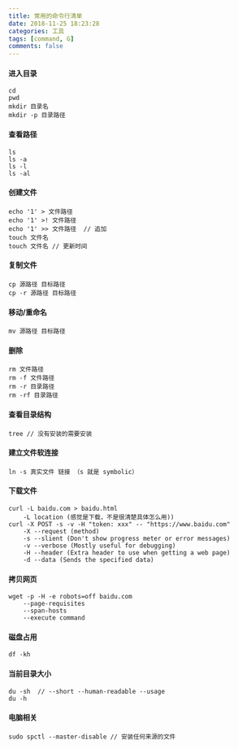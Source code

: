 ```yaml
---
title: 常用的命令行清单
date: 2018-11-25 18:23:28
categories: 工具
tags: [command, G]
comments: false
---
```


#### 进入目录

    cd 
    pwd
    mkdir 目录名
    mkdir -p 目录路径
    
#### 查看路径
	
	ls
	ls -a
	ls -l
	ls -al
	
#### 创建文件
	
	echo '1' > 文件路径
	echo '1' >! 文件路径
	echo '1' >> 文件路径  // 追加
	touch 文件名
	touch 文件名 // 更新时间
	
#### 复制文件
	
	cp 源路径 目标路径
	cp -r 源路径 目标路径
	
#### 移动/重命名

	mv 源路径 目标路径
	
#### 删除

	rm 文件路径
	rm -f 文件路径
	rm -r 目录路径
	rm -rf 目录路径
	
#### 查看目录结构

	tree // 没有安装的需要安装
	
#### 建立文件软连接

	ln -s 真实文件 链接 （s 就是 symbolic）
	
#### 下载文件

	curl -L baidu.com > baidu.html
		-L location (感觉是下载，不是很清楚具体怎么用))
	curl -X POST -s -v -H "token: xxx" -- "https://www.baidu.com"
		-X --request (method)
		-s --slient (Don't show progress meter or error messages)
		-v --verbose (Mostly useful for debugging)
		-H --header (Extra header to use when getting a web page)
		-d --data (Sends the specified data)
	
#### 拷贝网页

	wget -p -H -e robots=off baidu.com 
		--page-requisites
		--span-hosts
		--execute command
		
#### 磁盘占用

	df -kh 

#### 当前目录大小

	du -sh  // --short --human-readable --usage
	du -h
	
#### 电脑相关

	sudo spctl --master-disable // 安装任何来源的文件
